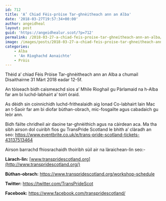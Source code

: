 ```yaml
---
id: 712
title: 'A’ Chiad Fèis-pròise Tar-ghnèitheach ann an Alba'
date: '2018-03-27T19:57:34+00:00'
author: angeidheal
layout: post
guid: 'https://angeidhealur.scot/?p=712'
permalink: /2018-03-27-a-chiad-feis-proise-tar-ghneitheach-ann-an-alba/
image: /images/posts/2018-03-27-a-chiad-feis-proise-tar-ghneitheach-ann-an-alba.webp
categories:
    - Alba
    - 'An Rìoghachd Aonaichte'
    - Pròis
---
```


Thèid a’ chiad Fèis Pròise Tar-ghnèitheach ann an Alba a chumail Disaithairne 31 Màrt 2018 eadar 12-5f.

An tòiseach bidh caismeachd sìos a’ Mhìle Rìoghail gu Pàrlamaid na h-Alba far am bi luchd-labhairt a’ toirt òraid.

As dèidh sin coinnichidh luchd-frithealaidh aig Ionad Co-labhairt Iain Mac an t-Saoir far am bi diofar bùthan-obrach, mic-fosgailte agus cabadaich gu leòr ann.

Bidh fàilte chridheil air daoine tar-ghnèithich agus na càirdean aca. Ma tha sibh airson dol cuiribh fios gu TransPride Scotland le bhith a’ clàradh an seo: <https://www.eventbrite.co.uk/e/trans-pride-scotland-tickets-43137513464>

Airson barrachd fhiosrachaidh thoiribh sùil air na làraichean-lìn seo:-

**Làrach-lìn:** [www.transpridescotland.org](http://www.transpridescotland.org/)

**Bùthan-obrach:** <https://www.transpridescotland.org/workshop-schedule>

**Twitter:** <https://twitter.com/TransPrideScot>

**Face﻿**﻿**book:** <https://www.facebook.com/transpridescotland/>
